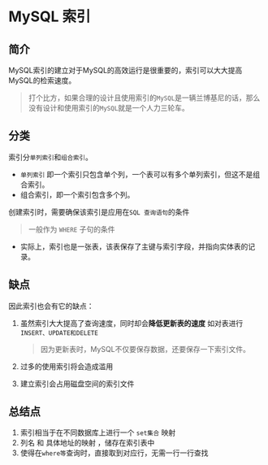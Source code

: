 # MySQL 索引

## 简介

MySQL索引的建立对于MySQL的高效运行是很重要的，索引可以大大提高MySQL的检索速度。

> 打个比方，如果合理的设计且使用索引的`MySQL`是一辆兰博基尼的话，那么没有设计和使用索引的`MySQL`就是一个人力三轮车。

## 分类

索引分`单列索引`和`组合索引`。

+ `单列索引`
    即一个索引只包含单个列，一个表可以有多个单列索引，但这不是组合索引。
+ 组合索引，即一个索引包含多个列。

创建索引时，需要确保该索引是应用在`SQL 查询语句`的条件
> 一般作为 `WHERE` 子句的条件

+ 实际上，索引也是一张表，该表保存了主键与索引字段，并指向实体表的记录。

## 缺点

因此索引也会有它的缺点：

1. 虽然索引大大提高了查询速度，同时却会**降低更新表的速度**
    如对表进行`INSERT、UPDATE和DELETE`
    > 因为更新表时，MySQL不仅要保存数据，还要保存一下索引文件。

2. 过多的使用索引将会造成滥用

3. 建立索引会占用磁盘空间的索引文件

## 总结点

1. 索引相当于在不同数据库上进行一个 `set集合` 映射
2. 列名 和 具体地址的映射 ，储存在索引表中
3. 使得在`where等`查询时，直接取到对应行，无需一行一行查找